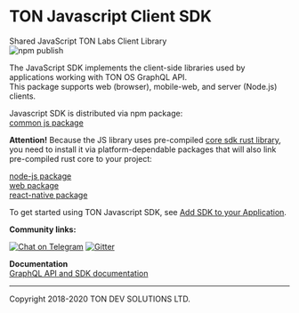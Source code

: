 # TON Javascript Client SDK
Shared JavaScript TON Labs Client Library  
![npm publish](https://github.com/tonlabs/ton-client-js/workflows/npm%20publish/badge.svg)  

The JavaScript SDK implements the client-side libraries used by applications working with TON OS GraphQL API.  
This package supports web (browser), mobile-web, and server (Node.js) clients. 

Javascript SDK is distributed via npm package:   
[common js package](https://www.npmjs.com/package/ton-client-js)

**Attention!** Because the JS library uses pre-compiled [core sdk rust library](https://github.com/tonlabs/TON-SDK), you need to 
install it via platform-dependable packages that will also link pre-compiled rust core to your project:

[node-js package](https://www.npmjs.com/package/ton-client-js)  
[web package](https://www.npmjs.com/package/ton-client-js)  
[react-native package](https://www.npmjs.com/package/ton-client-js)  

To get started using TON Javascript SDK, see [Add SDK to your Application](https://docs.ton.dev/86757ecb2/p/61b5eb-nodejs).

**Community links:**


[![Chat on Telegram](https://img.shields.io/badge/chat-on%20telegram-9cf.svg)](https://t.me/ton_sdk) 
[![Gitter](https://badges.gitter.im/ton-sdk/community.svg)](https://gitter.im/ton-sdk/community?utm_source=badge&utm_medium=badge&utm_campaign=pr-badge)




**Documentation**  
[GraphQL API and SDK documentation](https://docs.ton.dev/86757ecb2/p/92b041-overview)

---
Copyright 2018-2020 TON DEV SOLUTIONS LTD.
